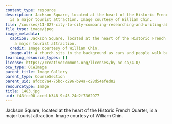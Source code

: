 ```yaml
---
content_type: resource
description: Jackson Square, located at the heart of the Historic French Quarter,
  is a major tourist attraction. Image courtesy of William Chin.
file: /courses/11-027-city-to-city-comparing-researching-and-writing-about-cities-new-orleans-spring-2011/f43fcc90acedb3489c4524d2f7362977_1483.jpg
file_type: image/jpeg
image_metadata:
  caption: Jackson Square, located at the heart of the Historic French Quarter, is
    a major tourist attraction.
  credit: Image courtesy of William Chin.
  image-alt: A church sits in the background as cars and people walk by.
learning_resource_types: []
license: https://creativecommons.org/licenses/by-nc-sa/4.0/
ocw_type: OCWImage
parent_title: Image Gallery
parent_type: CourseSection
parent_uid: afdcc7a4-75bc-c296-b94a-c28d54efed82
resourcetype: Image
title: 1483.jpg
uid: f43fcc90-aced-b348-9c45-24d2f7362977
---
```

Jackson Square, located at the heart of the Historic French Quarter, is a major tourist attraction. Image courtesy of William Chin.